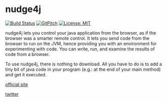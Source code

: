 nudge4j
=======

[![Build Status](https://travis-ci.org/lorenzoongithub/nudge4j.svg?branch=master)](https://travis-ci.org/lorenzoongithub/nudge4j)
[![GitPitch](https://gitpitch.com/assets/badge.svg)](https://gitpitch.com/lorenzoongithub/nudge4j/master?grs=github&t=white)
[![License: MIT](https://img.shields.io/badge/License-MIT-yellow.svg)](https://opensource.org/licenses/MIT)

nudge4j lets you control your java application from the browser, as if the browser was a smarter remote control.
It lets you send code from the browser to run on the JVM, hence providing you with an environment for experimenting with code. 
You can write, run, and examine the results of code from a browser.

To use nudge4j, there is nothing to download.
All you have to do is to add a tiny bit of java code in your program (e.g.: at the end of your main method) and get it executed.

<a href='https://lorenzoongithub.github.io/nudge4j/'>official site</a>

<a href='https://twitter.com/nudge4jofficial'>twitter</a>
